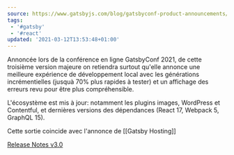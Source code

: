 ```yaml
---
source: https://www.gatsbyjs.com/blog/gatsbyconf-product-announcements/
tags:
 - '#gatsby'
 - '#react'
updated: '2021-03-12T13:53:48+01:00'
---
```


Annoncée lors de la conférence en ligne GatsbyConf 2021, de cette troisième version majeure on retiendra surtout qu'elle annonce une meilleure expérience de développement local avec les générations incrémentielles (jusquà 70% plus rapides à tester) et un affichage des erreurs revu pour être plus compréhensible.

L'écosystème est mis à jour:  notamment les plugins images, WordPress et Contentful, et dernières versions des dépendances (React 17, Webpack 5, GraphQL 15).

Cette sortie coincide avec l'annonce de [[Gatsby Hosting]]

[Release Notes v3.0](https://gatsbyjs.com/docs/reference/release-notes/v3.0)